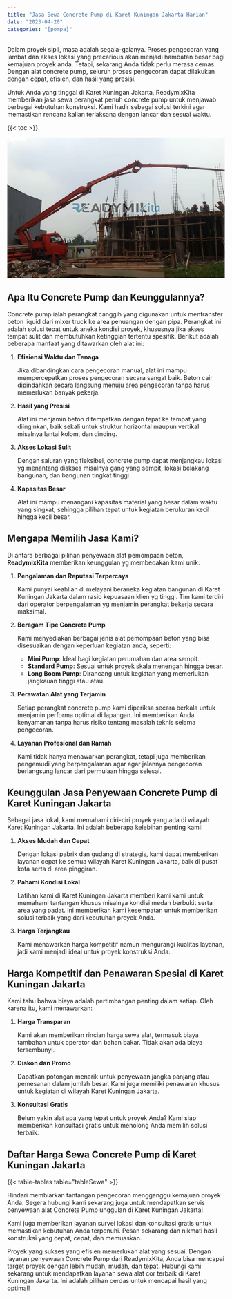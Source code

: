 ```yaml
---
title: "Jasa Sewa Concrete Pump di Karet Kuningan Jakarta Harian"
date: "2023-04-20"
categories: "[pompa]"
---
```


Dalam proyek sipil, masa adalah segala-galanya. Proses pengecoran yang lambat dan akses lokasi yang precarious akan menjadi hambatan besar bagi kemajuan proyek anda. Tetapi, sekarang Anda tidak perlu merasa cemas. Dengan alat concrete pump, seluruh proses pengecoran dapat dilakukan dengan cepat, efisien, dan hasil yang presisi.

Untuk Anda yang tinggal di Karet Kuningan Jakarta, ReadymixKita memberikan jasa sewa perangkat penuh concrete pump untuk menjawab berbagai kebutuhan konstruksi. Kami hadir sebagai solusi terkini agar memastikan rencana kalian terlaksana dengan lancar dan sesuai waktu.

{{< toc >}}

![Jasa Sewa Concrete Pump di Karet Kuningan Jakarta Harian](/images/pompa/sewa-pompa-19.jpg)

## Apa Itu Concrete Pump dan Keunggulannya?

Concrete pump ialah perangkat canggih yang digunakan untuk mentransfer beton liquid dari mixer truck ke area penuangan dengan pipa. Perangkat ini adalah solusi tepat untuk aneka kondisi proyek, khususnya jika akses tempat sulit dan membutuhkan ketinggian tertentu spesifik. Berikut adalah beberapa manfaat yang ditawarkan oleh alat ini:

1. **Efisiensi Waktu dan Tenaga**

   Jika dibandingkan cara pengecoran manual, alat ini mampu mempercepatkan proses pengecoran secara sangat baik. Beton cair dipindahkan secara langsung menuju area pengecoran tanpa harus memerlukan banyak pekerja.

2. **Hasil yang Presisi**

   Alat ini menjamin beton ditempatkan dengan tepat ke tempat yang diinginkan, baik sekali untuk struktur horizontal maupun vertikal misalnya lantai kolom, dan dinding.

3. **Akses Lokasi Sulit**

   Dengan saluran yang fleksibel, concrete pump dapat menjangkau lokasi yg menantang diakses misalnya gang yang sempit, lokasi belakang bangunan, dan bangunan tingkat tinggi.

4. **Kapasitas Besar**

   Alat ini mampu menangani kapasitas material yang besar dalam waktu yang singkat, sehingga pilihan tepat untuk kegiatan berukuran kecil hingga kecil besar.

## Mengapa Memilih Jasa Kami?

Di antara berbagai pilihan penyewaan alat pemompaan beton, **ReadymixKita** memberikan keunggulan yg membedakan kami unik:

1. **Pengalaman dan Reputasi Terpercaya**

   Kami punyai keahlian di melayani beraneka kegiatan bangunan di Karet Kuningan Jakarta dalam rasio kepuasaan klien yg tinggi. Tim kami terdiri dari operator berpengalaman yg menjamin perangkat bekerja secara maksimal.

2. **Beragam Tipe Concrete Pump**

   Kami menyediakan berbagai jenis alat pemompaan beton yang bisa disesuaikan dengan keperluan kegiatan anda, seperti:
   - **Mini Pump**: Ideal bagi kegiatan perumahan dan area sempit.
   - **Standard Pump**: Sesuai untuk proyek skala menengah hingga besar.
   - **Long Boom Pump**: Dirancang untuk kegiatan yang memerlukan jangkauan tinggi atau atau.

3. **Perawatan Alat yang Terjamin**

   Setiap perangkat concrete pump kami diperiksa secara berkala untuk menjamin performa optimal di lapangan. Ini memberikan Anda kenyamanan tanpa harus risiko tentang masalah teknis selama pengecoran.

4. **Layanan Profesional dan Ramah**

   Kami tidak hanya menawarkan perangkat, tetapi juga memberikan pengemudi yang berpengalaman agar agar jalannya pengecoran berlangsung lancar dari permulaan hingga selesai.

## Keunggulan Jasa Penyewaan Concrete Pump di Karet Kuningan Jakarta

Sebagai jasa lokal, kami memahami ciri-ciri proyek yang ada di wilayah Karet Kuningan Jakarta. Ini adalah beberapa kelebihan penting kami:

1. **Akses Mudah dan Cepat**

   Dengan lokasi pabrik dan gudang di strategis, kami dapat memberikan layanan cepat ke semua wilayah Karet Kuningan Jakarta, baik di pusat kota serta di area pinggiran.

2. **Pahami Kondisi Lokal**

   Latihan kami di Karet Kuningan Jakarta memberi kami kami untuk memahami tantangan khusus misalnya kondisi medan berbukit serta area yang padat. Ini memberikan kami kesempatan untuk memberikan solusi terbaik yang dari kebutuhan proyek Anda.

3. **Harga Terjangkau**

   Kami menawarkan harga kompetitif namun mengurangi kualitas layanan, jadi kami menjadi ideal untuk proyek konstruksi Anda.

## Harga Kompetitif dan Penawaran Spesial di Karet Kuningan Jakarta

Kami tahu bahwa biaya adalah pertimbangan penting dalam setiap. Oleh karena itu, kami menawarkan:

1. **Harga Transparan**

   Kami akan memberikan rincian harga sewa alat, termasuk biaya tambahan untuk operator dan bahan bakar. Tidak akan ada biaya tersembunyi.

2. **Diskon dan Promo**

   Dapatkan potongan menarik untuk penyewaan jangka panjang atau pemesanan dalam jumlah besar. Kami juga memiliki penawaran khusus untuk kegiatan di wilayah Karet Kuningan Jakarta.

3. **Konsultasi Gratis**

   Belum yakin alat apa yang tepat untuk proyek Anda? Kami siap memberikan konsultasi gratis untuk menolong Anda memilih solusi terbaik.

## Daftar Harga Sewa Concrete Pump di Karet Kuningan Jakarta

{{< table-tables table="tableSewa" >}}

Hindari membiarkan tantangan pengecoran mengganggu kemajuan proyek Anda. Segera hubungi kami sekarang juga untuk mendapatkan servis penyewaan alat Concrete Pump unggulan di Karet Kuningan Jakarta!

Kami juga memberikan layanan survei lokasi dan konsultasi gratis untuk memastikan kebutuhan Anda terpenuhi. Pesan sekarang dan nikmati hasil konstruksi yang cepat, cepat, dan memuaskan.

Proyek yang sukses yang efisien memerlukan alat yang sesuai. Dengan layanan penyewaan Concrete Pump dari ReadymixKita, Anda bisa mencapai target proyek dengan lebih mudah, mudah, dan tepat. Hubungi kami sekarang untuk mendapatkan layanan sewa alat cor terbaik di Karet Kuningan Jakarta. Ini adalah pilihan cerdas untuk mencapai hasil yang optimal!